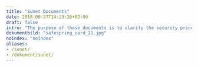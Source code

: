 ```yaml
---
title: "Sunet Documents"
date: 2018-06-27T14:29:26+02:00
draft: false
intro: "The purpose of these documents is to clarify the security principles in Safespring Private Cloud Service delivery for Sunet call off contract project."
dokumentbild: "safespring_card_21.jpg"
noindex: "noindex"
aliases:
- /sunet/
- /dokument/sunet/
---
```

